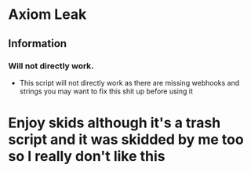 # Axiom Leak

## Information

### Will not directly work.
- This script will not directly work as there are missing webhooks and strings you may want to fix this shit up before using it

# Enjoy skids although it's a trash script and it was skidded by me too so I really don't like this
